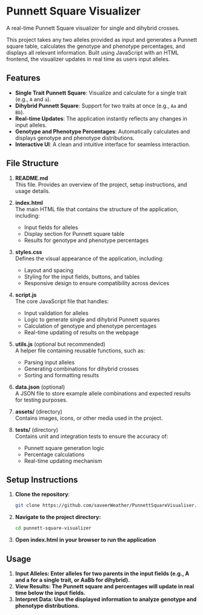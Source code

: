 # Punnett Square Visualizer

A real-time Punnett Square visualizer for single and dihybrid crosses.

This project takes any two alleles provided as input and generates a Punnett square table, calculates the genotype and phenotype percentages, and displays all relevant information. Built using JavaScript with an HTML frontend, the visualizer updates in real time as users input alleles.

## Features

- **Single Trait Punnett Square**: Visualize and calculate for a single trait (e.g., `A` and `a`).
- **Dihybrid Punnett Square**: Support for two traits at once (e.g., `Aa` and `Bb`).
- **Real-time Updates**: The application instantly reflects any changes in input alleles.
- **Genotype and Phenotype Percentages**: Automatically calculates and displays genotype and phenotype distributions.
- **Interactive UI**: A clean and intuitive interface for seamless interaction.

## File Structure

1. **README.md**  
   This file. Provides an overview of the project, setup instructions, and usage details.

2. **index.html**  
   The main HTML file that contains the structure of the application, including:  
   - Input fields for alleles  
   - Display section for Punnett square table  
   - Results for genotype and phenotype percentages  

3. **styles.css**  
   Defines the visual appearance of the application, including:  
   - Layout and spacing  
   - Styling for the input fields, buttons, and tables  
   - Responsive design to ensure compatibility across devices  

4. **script.js**  
   The core JavaScript file that handles:  
   - Input validation for alleles  
   - Logic to generate single and dihybrid Punnett squares  
   - Calculation of genotype and phenotype percentages  
   - Real-time updating of results on the webpage  

5. **utils.js** (optional but recommended)  
   A helper file containing reusable functions, such as:  
   - Parsing input alleles  
   - Generating combinations for dihybrid crosses  
   - Sorting and formatting results  

6. **data.json** (optional)  
   A JSON file to store example allele combinations and expected results for testing purposes.

7. **assets/** (directory)  
   Contains images, icons, or other media used in the project.

8. **tests/** (directory)  
   Contains unit and integration tests to ensure the accuracy of:  
   - Punnett square generation logic  
   - Percentage calculations  
   - Real-time updating mechanism  

## Setup Instructions

1. **Clone the repository**:  
   ```bash
   git clone https://github.com/saveerWeather/PunnettSquareVisualiser.git
2. **Navigate to the project directory:**
   ```bash
   cd punnett-square-visualizer
3. **Open index.html in your browser to run the application**
   
## Usage
1. **Input Alleles: Enter alleles for two parents in the input fields (e.g., A and a for a single trait, or AaBb for dihybrid).**
2. **View Results: The Punnett square and percentages will update in real time below the input fields.**
3. **Interpret Data: Use the displayed information to analyze genotype and phenotype distributions.**


